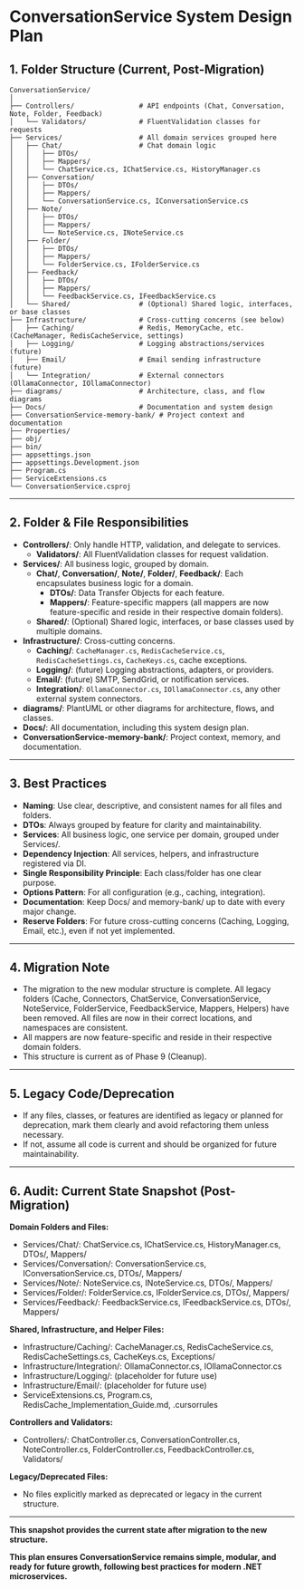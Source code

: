 # ConversationService System Design Plan

## 1. Folder Structure (Current, Post-Migration)

```
ConversationService/
│
├── Controllers/                # API endpoints (Chat, Conversation, Note, Folder, Feedback)
│   └── Validators/             # FluentValidation classes for requests
├── Services/                   # All domain services grouped here
│   ├── Chat/                   # Chat domain logic
│   │   ├── DTOs/
│   │   ├── Mappers/
│   │   └── ChatService.cs, IChatService.cs, HistoryManager.cs
│   ├── Conversation/
│   │   ├── DTOs/
│   │   ├── Mappers/
│   │   └── ConversationService.cs, IConversationService.cs
│   ├── Note/
│   │   ├── DTOs/
│   │   ├── Mappers/
│   │   └── NoteService.cs, INoteService.cs
│   ├── Folder/
│   │   ├── DTOs/
│   │   ├── Mappers/
│   │   └── FolderService.cs, IFolderService.cs
│   ├── Feedback/
│   │   ├── DTOs/
│   │   ├── Mappers/
│   │   └── FeedbackService.cs, IFeedbackService.cs
│   └── Shared/                 # (Optional) Shared logic, interfaces, or base classes
├── Infrastructure/             # Cross-cutting concerns (see below)
│   ├── Caching/                # Redis, MemoryCache, etc. (CacheManager, RedisCacheService, settings)
│   ├── Logging/                # Logging abstractions/services (future)
│   ├── Email/                  # Email sending infrastructure (future)
│   └── Integration/            # External connectors (OllamaConnector, IOllamaConnector)
├── diagrams/                   # Architecture, class, and flow diagrams
├── Docs/                       # Documentation and system design
├── ConversationService-memory-bank/ # Project context and documentation
├── Properties/
├── obj/
├── bin/
├── appsettings.json
├── appsettings.Development.json
├── Program.cs
├── ServiceExtensions.cs
└── ConversationService.csproj
```

---

## 2. Folder & File Responsibilities

- **Controllers/**: Only handle HTTP, validation, and delegate to services.
  - **Validators/**: All FluentValidation classes for request validation.
- **Services/**: All business logic, grouped by domain.
  - **Chat/**, **Conversation/**, **Note/**, **Folder/**, **Feedback/**: Each encapsulates business logic for a domain.
    - **DTOs/**: Data Transfer Objects for each feature.
    - **Mappers/**: Feature-specific mappers (all mappers are now feature-specific and reside in their respective domain folders).
  - **Shared/**: (Optional) Shared logic, interfaces, or base classes used by multiple domains.
- **Infrastructure/**: Cross-cutting concerns.
  - **Caching/**: `CacheManager.cs`, `RedisCacheService.cs`, `RedisCacheSettings.cs`, `CacheKeys.cs`, cache exceptions.
  - **Logging/**: (future) Logging abstractions, adapters, or providers.
  - **Email/**: (future) SMTP, SendGrid, or notification services.
  - **Integration/**: `OllamaConnector.cs`, `IOllamaConnector.cs`, any other external system connectors.
- **diagrams/**: PlantUML or other diagrams for architecture, flows, and classes.
- **Docs/**: All documentation, including this system design plan.
- **ConversationService-memory-bank/**: Project context, memory, and documentation.

---

## 3. Best Practices

- **Naming**: Use clear, descriptive, and consistent names for all files and folders.
- **DTOs**: Always grouped by feature for clarity and maintainability.
- **Services**: All business logic, one service per domain, grouped under Services/.
- **Dependency Injection**: All services, helpers, and infrastructure registered via DI.
- **Single Responsibility Principle**: Each class/folder has one clear purpose.
- **Options Pattern**: For all configuration (e.g., caching, integration).
- **Documentation**: Keep Docs/ and memory-bank/ up to date with every major change.
- **Reserve Folders**: For future cross-cutting concerns (Caching, Logging, Email, etc.), even if not yet implemented.

---

## 4. Migration Note
- The migration to the new modular structure is complete. All legacy folders (Cache, Connectors, ChatService, ConversationService, NoteService, FolderService, FeedbackService, Mappers, Helpers) have been removed. All files are now in their correct locations, and namespaces are consistent.
- All mappers are now feature-specific and reside in their respective domain folders.
- This structure is current as of Phase 9 (Cleanup).

---

## 5. Legacy Code/Deprecation
- If any files, classes, or features are identified as legacy or planned for deprecation, mark them clearly and avoid refactoring them unless necessary.
- If not, assume all code is current and should be organized for future maintainability.

---

## 6. Audit: Current State Snapshot (Post-Migration)

**Domain Folders and Files:**
- Services/Chat/: ChatService.cs, IChatService.cs, HistoryManager.cs, DTOs/, Mappers/
- Services/Conversation/: ConversationService.cs, IConversationService.cs, DTOs/, Mappers/
- Services/Note/: NoteService.cs, INoteService.cs, DTOs/, Mappers/
- Services/Folder/: FolderService.cs, IFolderService.cs, DTOs/, Mappers/
- Services/Feedback/: FeedbackService.cs, IFeedbackService.cs, DTOs/, Mappers/

**Shared, Infrastructure, and Helper Files:**
- Infrastructure/Caching/: CacheManager.cs, RedisCacheService.cs, RedisCacheSettings.cs, CacheKeys.cs, Exceptions/
- Infrastructure/Integration/: OllamaConnector.cs, IOllamaConnector.cs
- Infrastructure/Logging/: (placeholder for future use)
- Infrastructure/Email/: (placeholder for future use)
- ServiceExtensions.cs, Program.cs, RedisCache_Implementation_Guide.md, .cursorrules

**Controllers and Validators:**
- Controllers/: ChatController.cs, ConversationController.cs, NoteController.cs, FolderController.cs, FeedbackController.cs, Validators/

**Legacy/Deprecated Files:**
- No files explicitly marked as deprecated or legacy in the current structure.

---

**This snapshot provides the current state after migration to the new structure.**

**This plan ensures ConversationService remains simple, modular, and ready for future growth, following best practices for modern .NET microservices.** 